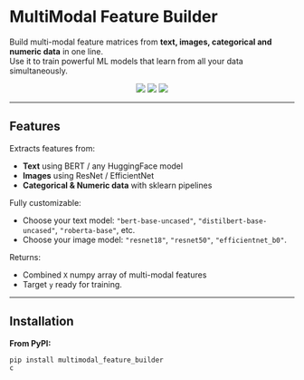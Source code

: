 #  MultiModal Feature Builder

Build multi-modal feature matrices from **text, images, categorical and numeric data** in one line.  
Use it to train powerful ML models that learn from all your data simultaneously.

<p align="center">
<img src="https://img.shields.io/pypi/v/multimodal_feature_builder.svg?style=flat-square" />
<img src="https://img.shields.io/pypi/pyversions/multimodal_feature_builder.svg?style=flat-square" />
<img src="https://img.shields.io/github/license/shivambhujbal/multimodal-feature-builder?style=flat-square" />
</p>

---

## Features

 Extracts features from:
-  **Text** using BERT / any HuggingFace model  
-  **Images** using ResNet / EfficientNet  
-  **Categorical & Numeric data** with sklearn pipelines  

 Fully customizable:
- Choose your text model: `"bert-base-uncased"`, `"distilbert-base-uncased"`, `"roberta-base"`, etc.
- Choose your image model: `"resnet18"`, `"resnet50"`, `"efficientnet_b0"`.

 Returns:
- Combined `X` numpy array of multi-modal features  
- Target `y` ready for training.

---

##  Installation

**From PyPI:**

```bash
pip install multimodal_feature_builder
c


